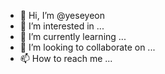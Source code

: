 - 👋 Hi, I’m @yeseyeon
- 👀 I’m interested in ...
- 🌱 I’m currently learning ...
- 💞️ I’m looking to collaborate on ...
- 📫 How to reach me ...

<!---
yeseyeon/yeseyeon is a ✨ special ✨ repository because its `README.md` (this file) appears on your GitHub profile.
You can click the Preview link to take a look at your changes.
--->
